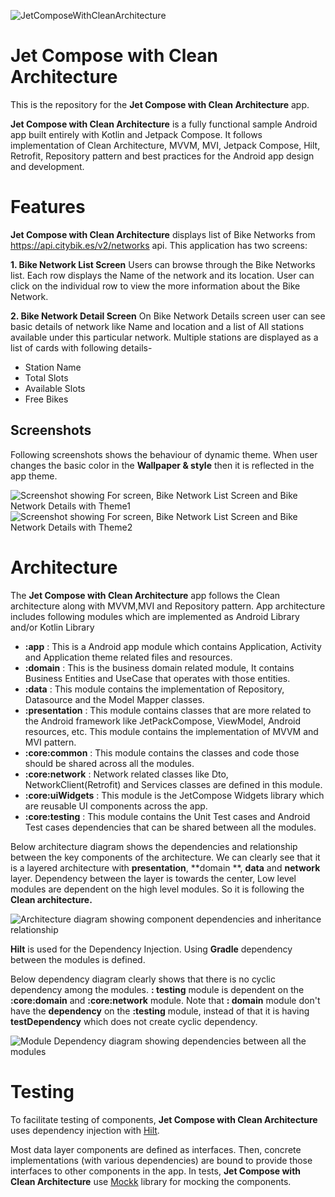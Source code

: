 ![JetComposeWithCleanArchitecture](docs/images/app_image.png "Jet Compose with Clean Architecture")

Jet Compose with Clean Architecture
===================================

This is the repository for the **Jet Compose with Clean Architecture** app.

**Jet Compose with Clean Architecture** is a fully functional sample Android app built entirely with
Kotlin and Jetpack Compose.
It follows implementation of Clean Architecture, MVVM, MVI, Jetpack Compose, Hilt, Retrofit,
Repository pattern
and best practices for the Android app design and development.

# Features

**Jet Compose with Clean Architecture** displays list of Bike Networks
from https://api.citybik.es/v2/networks api.
This application has two screens:

**1. Bike Network List Screen**
Users can browse through the Bike Networks list. Each row displays the Name of the network and its
location.
User can click on the individual row to view the more information about the Bike Network.

**2. Bike Network Detail Screen**
On Bike Network Details screen user can see basic details of network like Name and location and a
list of All
stations available under this particular network. Multiple stations are displayed as a list of cards
with following details-

- Station Name
- Total Slots
- Available Slots
- Free Bikes

## Screenshots

Following screenshots shows the behaviour of dynamic theme. When user changes the basic color in the
**Wallpaper & style** then it is reflected in the app theme.

![Screenshot showing For screen, Bike Network List Screen and Bike Network Details with Theme1](docs/images/screenshot_theme1.png "Screenshot showing For screen, Bike Network List Screen and Bike Network Details with Theme1")
![Screenshot showing For screen, Bike Network List Screen and Bike Network Details with Theme2](docs/images/screenshot_theme2.png "Screenshot showing For screen, Bike Network List Screen and Bike Network Details with Theme2")

# Architecture

The **Jet Compose with Clean Architecture** app follows the Clean architecture along with MVVM,MVI
and Repository pattern.
App architecture includes following modules which are implemented as Android Library and/or Kotlin
Library

- **:app** : This is a Android app module which contains Application, Activity and Application theme
  related files and resources.
- **:domain** : This is the business domain related module, It contains Business Entities and
  UseCase that operates with those entities.
- **:data** : This module contains the implementation of Repository, Datasource and the Model Mapper
  classes.
- **:presentation** : This module contains classes that are more related to the Android framework
  like JetPackCompose, ViewModel, Android resources, etc. This module contains the implementation of
  MVVM and MVI pattern.
- **:core:common** : This module contains the classes and code those should be shared across all the
  modules.
- **:core:network** : Network related classes like Dto, NetworkClient(Retrofit) and Services classes
  are defined in this module.
- **:core:uiWidgets** : This module is the JetCompose Widgets library which are reusable UI
  components across the app.
- **:core:testing** : This module contains the Unit Test cases and Android Test cases dependencies
  that can be shared between all the modules.

Below architecture diagram shows the dependencies and relationship between the key components of the
architecture. We can clearly see that it is a layered architecture with **presentation**, **domain
**, **data** and **network** layer.
Dependency between the layer is towards the center, Low level modules are dependent on the high
level modules. So it is following the **Clean architecture.**

![Architecture diagram showing component dependencies and inheritance relationship](docs/images/architect_diagram.png "Architecture diagram showing component dependencies and inheritance relationship")

**Hilt** is used for the Dependency Injection. Using **Gradle** dependency between the modules is
defined.

Below dependency diagram clearly shows that there is no cyclic dependency among the modules. **:
testing** module is dependent on the **:core:domain** and **:core:network** module. Note that **:
domain** module don't have the **dependency** on the **:testing** module, instead of that it is
having **testDependency** which does not create cyclic dependency.

![Module Dependency diagram showing dependencies between all the modules](docs/images/module_dependency_diagram.png "Module Dependency diagram showing dependencies between all the modules")

# Testing

To facilitate testing of components, **Jet Compose with Clean Architecture** uses dependency
injection with
[Hilt](https://developer.android.com/training/dependency-injection/hilt-android).

Most data layer components are defined as interfaces.
Then, concrete implementations (with various dependencies) are bound to provide those interfaces to
other components in the app.
In tests, **Jet Compose with Clean Architecture** use [Mockk](https://mockk.io/ANDROID.html) library
for mocking the components.
